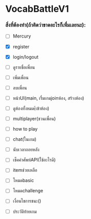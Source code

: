 
# VocabBattleV1
### สิ่งที่ต้องทำ(ถ้าคิดว่าขาดอะไรก็เพื่มเลยนะ):
   - [ ] Mercury
   - [x] register
   - [x] login/logout
   - [ ] ดูรายชื่อเพื่อน
   - [ ] เพิ่มเพื่อน
   - [ ] ลบเพื่อน
   - [ ] หน้าUI(main, เรื่มเกมjoinห้อง, สร้างห้อง)
   - [ ] ดูห้องทั้งหมด(้เข้าห้อง)
   - [ ] multiplayer(ชวนเพื่อน)
   - [ ] how to play
   - [ ] chat(ในเกม)
   - [ ] นับเวลาถอยหลัง
   - [ ] เช็คคำศัพท์API(ใช้อะไรดี)
   - [ ] itemช่วยเหลือ
   - [ ] โหมดbasic
   - [ ] โหมดchallenge
   - [ ] เงื่อนไขการชนะ()
   - [ ] ประวัติท้ายเกม

